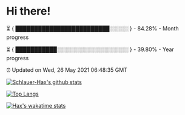 # Hi there!

⏳ { █████████████████████████░░░░░ } - 84.28% - Month progress

⏳ { ███████████░░░░░░░░░░░░░░░░░░░ } - 39.80% - Year progress

⏰ Updated on Wed, 26 May 2021 06:48:35 GMT


[![Schlauer-Hax's github stats](https://github-readme-stats.vercel.app/api?username=Schlauer-Hax&show_icons=true&theme=dark&count_private=true)](https://github.com/Schlauer-Hax)


[![Top Langs](https://github-readme-stats.vercel.app/api/top-langs/?username=Schlauer-Hax&layout=compact&theme=dark)](https://github.com/Schlauer-Hax?tab=repositories)


[![Hax's wakatime stats](https://github-readme-stats.vercel.app/api/wakatime?username=Hax&theme=dark)](https://wakatime.com/@Hax)


